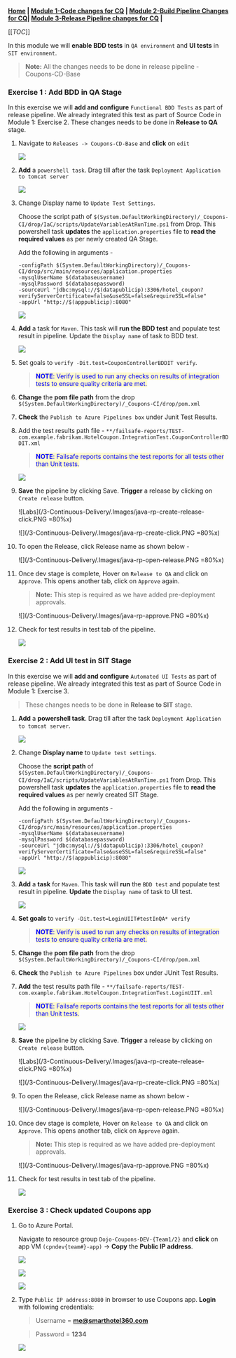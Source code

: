 **[Home](../../Labs.md) | [Module 1-Code changes for CQ](/4-Continuous-Quality/Labs/CQ-Coupons-App-Java/Module-1-Code-Changes-CQ(Java)) | [Module 2-Build Pipeline Changes for CQ](/4-Continuous-Quality/Labs/CQ-Coupons-App-Java/Module-2-Build-Pipeline-Changes-CQ(Java))| [Module 3-Release Pipeline changes for CQ](/4-Continuous-Quality/Labs/CQ-Coupons-App-Java/Module-3-Release-Pipeline-Changes-CQ(Java))  |**

[[_TOC_]]

In this module we will **enable BDD tests** in `QA environment` and **UI tests** in `SIT environment`.

>**Note:** All the changes needs to be done in release pipeline - Coupons-CD-Base

### Exercise 1 : Add BDD in QA Stage 

In this exercise we will **add and configure** `Functional BDD Tests` as part of release pipeline. We already integrated this test as part of Source Code in Module 1: Exercise 2. These changes needs to be done in **Release to QA** stage. 

1.  Navigate to `Releases -> Coupons-CD-Base` and **click** on `edit`

    ![](../../../3-Continuous-Delivery/.Images/Java-rp-edit.PNG)

1. **Add** a `powershell task`. Drag till after the task `Deployment Application to tomcat server`

    ![](../../.Images/java-conquality-rp-pstask.PNG)    

2. Change Display name to `Update Test Settings`. 

    Choose the script path of `$(System.DefaultWorkingDirectory)/_Coupons-CI/drop/IaC/scripts/UpdateVariablesAtRunTime.ps1` from Drop. This powershell task **updates** the `application.properties` file to **read the required values** as per newly created QA Stage.
    
    Add the following in arguments -
	```
	-configPath $(System.DefaultWorkingDirectory)/_Coupons-CI/drop/src/main/resources/application.properties 
	-mysqlUserName $(databaseusername) 
	-mysqlPassword $(databasepassword)  
	-sourceUrl "jdbc:mysql://$(datapublicip):3306/hotel_coupon?verifyServerCertificate=false&useSSL=false&requireSSL=false" 
	-appUrl "http://$(apppublicip):8080"
	``` 
    
    ![](../../.Images/java-conquality-release-addpowershell.png)

3. **Add** a task for `Maven`. This task will **run the BDD test** and populate test result in pipeline. Update the `Display name` of task to BDD test.

    ![](../../.Images/java-conquality-qa-maven-task.png)

4. Set goals to `verify -Dit.test=CouponControllerBDDIT verify`. 
   
   ><span style="color: blue; background: lemonchiffon">**NOTE**: Verify is used to run any checks on results of integration tests to ensure quality criteria are met.</span>
   >
    
5. **Change** the **pom file path** from the drop `$(System.DefaultWorkingDirectory)/_Coupons-CI/drop/pom.xml`

6. **Check** the `Publish to Azure Pipelines box` under Junit Test Results.

7. Add the test results path file - `**/failsafe-reports/TEST-com.example.fabrikam.HotelCoupon.IntegrationTest.CouponControllerBDDIT.xml`
	
    ><span style="color: blue; background: lemonchiffon">**NOTE**: Failsafe reports contains the test reports for all tests other than Unit tests.</span>
    
    ![](../../.Images/java-conquality-release-qa-addmaven.png)

2. **Save** the pipeline by clicking Save. **Trigger** a release by clicking on `Create release` button. 

   ![Labs](/3-Continuous-Delivery/.Images/java-rp-create-release-click.PNG =80%x)

   ![](/3-Continuous-Delivery/.Images/java-rp-create-click.PNG =80%x)


2. To open the Release, click Release name as  shown below - 

   ![](/3-Continuous-Delivery/.Images/java-rp-open-release.PNG =80%x)

3. Once dev stage is complete, Hover on `Release to QA` and click on `Approve`. This opens another tab, click on `Approve` again. 

    >**Note:** This step is required as we have added pre-deployment approvals.

   ![](/3-Continuous-Delivery/.Images/java-rp-approve.PNG =80%x)


9. Check for test results in test tab of the pipeline.

    ![](../../.Images/java-conquality-qa-test-result.PNG) 

### Exercise 2 : Add UI test in SIT Stage

In this exercise we will **add and configure** `Automated UI Tests` as part of release pipeline. We already integrated this test as part of Source Code in Module 1: Exercise 3. 

>These changes needs to be done in **Release to SIT** stage.

1. **Add** a **powershell task**. Drag till after the task `Deployment Application to tomcat server`.

    ![](../../.Images/java-conquality-sit-add-ps.PNG)    

2. Change **Display name** to `Update test settings`. 

    Choose the **script path** of `$(System.DefaultWorkingDirectory)/_Coupons-CI/drop/IaC/scripts/UpdateVariablesAtRunTime.ps1` from Drop. This powershell task **updates** the `application.properties` file to **read the required values** as per newly created SIT Stage.
     
    Add the following in arguments -
	```
	-configPath $(System.DefaultWorkingDirectory)/_Coupons-CI/drop/src/main/resources/application.properties 
	-mysqlUserName $(databaseusername) 
	-mysqlPassword $(databasepassword)  
	-sourceUrl "jdbc:mysql://$(datapublicip):3306/hotel_coupon?verifyServerCertificate=false&useSSL=false&requireSSL=false" 
	-appUrl "http://$(apppublicip):8080"
	``` 
    
    ![](../../.Images/java-conquality-sit-ps.png)

3. **Add** a **task** for `Maven`. This task will **run** the `BDD test` and populate test result in pipeline. **Update** the `Display name` of task to UI test.
   
    ![](../../.Images/java-conquality-release-sit-addmaven-task.PNG)
	
4. **Set goals** to `verify -Dit.test=LoginUIIT#testInQA* verify`
    
    ><span style="color: blue; background: lemonchiffon">**NOTE**: Verify is used to run any checks on results of integration tests to ensure quality criteria are met.</span>
	
5. **Change** the **pom file path** from the drop `$(System.DefaultWorkingDirectory)/_Coupons-CI/drop/pom.xml`

6. **Check** the `Publish to Azure Pipelines` box under JUnit Test Results.

7. **Add** the test results path file - `**/failsafe-reports/TEST-com.example.fabrikam.HotelCoupon.IntegrationTest.LoginUIIT.xml`
   
     ><span style="color: blue; background: lemonchiffon">**NOTE**: Failsafe reports contains the test reports for all tests other than Unit tests.</span>
    
    ![](../../.Images/java-conquality-release-sit-addmaven.PNG)

2. **Save** the pipeline by clicking Save. **Trigger** a release by clicking on `Create release` button. 

   ![Labs](/3-Continuous-Delivery/.Images/java-rp-create-release-click.PNG =80%x)

   ![](/3-Continuous-Delivery/.Images/java-rp-create-click.PNG =80%x)


2. To open the Release, click Release name as  shown below - 

   ![](/3-Continuous-Delivery/.Images/java-rp-open-release.PNG =80%x)

3. Once dev stage is complete, Hover on `Release to QA` and click on `Approve`. This opens another tab, click on `Approve` again. 

    >**Note:** This step is required as we have added pre-deployment approvals.

   ![](/3-Continuous-Delivery/.Images/java-rp-approve.PNG =80%x)


9. Check for test results in test tab of the pipeline.
    
    ![](../../.Images/java-conquality-release-sit-test-results.PNG) 

### Exercise 3 : Check updated Coupons app

1. Go to Azure Portal. 

    Navigate to resource group `Dojo-Coupons-DEV-{Team1/2}` and **click** on app VM `(cpndev{team#}-app)` -> **Copy** the **Public IP address**.

    ![](../../.Images/Azure-Portal-1.png)

    ![](../../.Images/Azure-Portal-2.png)

    ![](../../../6-Continuous-Operations/.Images/java-rp-browse.png)

2. Type `Public IP address:8080` in browser to use Coupons app.
**Login** with following credentials:
    >Username = **me@smarthotel360.com**

    >Password = **1234** 

    ![](../../../6-Continuous-Operations/.Images/java-app-check.png)
